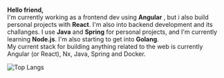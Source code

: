 

<br/>
<strong>Hello friend,</strong><br/>
I'm currently working as a frontend dev using <strong>Angular</strong> , but i also build personal projects with <strong>React</strong>. I'm also into backend development and its challanges. I use <strong>Java</strong> and <strong>Spring</strong> for personal projects, and I'm currently learning <strong>Node.js</strong>. I'm also starting to get into <strong>Golang</strong>.
<br/>
My current stack for building anything related to the web is currently Angular (or React), Nx, Java, Spring and Docker.
<br/>

![Top Langs](https://github-readme-stats-sigma-five.vercel.app/api/top-langs/?username=joaogabrielferr&hide=jupyter%20notebook&show_icons=true&theme=radical&layout=compact)


[1]: https://joaogabrielferr.github.io
[2]: https://www.linkedin.com/in/joaogabrielferr
[3]: mailto:joaogabrielferr@gmail.com
